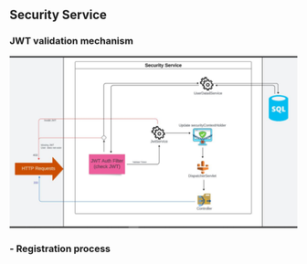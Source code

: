 ## Security Service

### JWT validation mechanism

![alt text](https://github.com/FellipeToledo/files/blob/main/SecurityService.JPG?raw=true)

### - Registration process